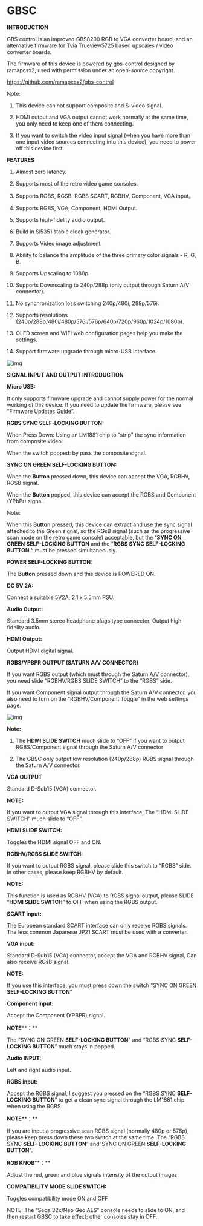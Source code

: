 # GBSC
**INTRODUCTION** 

 

GBS control is an improved GBS8200 RGB to VGA converter board, and an alternative firmware for Tvia Trueview5725 based upscales / video converter boards.

 

The firmware of this device is powered by gbs-control designed by ramapcsx2, used with permission under an open-source copyright.

https://github.com/ramapcsx2/gbs-control

 

Note: 

1. This device can not support composite and S-video signal. 

2. HDMI output and VGA output cannot work normally at the same time, you only need to keep one of them connecting. 

3. If you want to switch the video input signal (when you have more than one input video sources connecting into this device), you need to power off this device first. 

 

**FEATURES**

 

1. Almost zero latency.

2. Supports most of the retro video game consoles.

3. Supports RGBS, RGSB, RGBS SCART, RGBHV, Component, VGA input。

4. Supports RGBS, VGA, Component, HDMI Output.

5. Supports high-fidelity audio output.

6. Build in Si5351 stable clock generator.

7. Supports Video image adjustment.

8. Ability to balance the amplitude of the three primary color signals - R, G, B.

9. Supports Upscaling to 1080p. 

10. Supports Downscaling to 240p/288p (only output through Saturn A/V connector).

11. No synchronization loss switching 240p/480i, 288p/576i.

12. Supports resolutions (240p/288p/480i/480p/576i/576p/640p/720p/960p/1024p/1080p).

13. OLED screen and WIFI web configuration pages help you make the settings. 

14. Support firmware upgrade through micro-USB interface.

 ![img](img/7.jpg)

**SIGNAL INPUT AND OUTPUT INTRODUCTION** 

 

**Micro USB:**

It only supports firmware upgrade and cannot supply power for the normal working of this device. If you need to update the firmware, please see “Firmware Updates Guide”. 

 

 

**RGBS SYNC SELF-LOCKING BUTTON:**

When Press Down: Using an LM1881 chip to “strip” the sync information from composite video.

When the switch popped: by pass the composite signal.

 

**SYNC ON GREEN SELF-LOCKING BUTTON:** 

When the **Button** pressed down, this device can accept the VGA, RGBHV, RGSB signal. 

When the **Button** popped, this device can accept the RGBS and Component (YPbPr) signal. 

Note: 

When this **Button** pressed, this device can extract and use the sync signal attached to the Green signal, so the RGsB signal (such as the progressive scan mode on the retro game console) acceptable, but the “**SYNC ON GREEN** **SELF-LOCKING BUTTON** and the “**RGBS SYNC** **SELF-LOCKING BUTTON “** must be pressed simultaneously.

 

**POWER SELF-LOCKING BUTTON:**

The **Button** pressed down and this device is POWERED ON.

 

**DC 5V 2A:**

Connect a suitable 5V2A, 2.1 x 5.5mm PSU.

**Audio Output:**

Standard 3.5mm stereo headphone plugs type connector. Output high-fidelity audio.

 

**HDMI Output:**

Output HDMI digital signal. 

 

**RGBS/YPBPR OUTPUT (SATURN A/V CONNECTOR)**

If you want RGBS output (which must through the Saturn A/V connector), you need slide “RGBHV/RGBS SLIDE SWITCH” to the “RGBS” side.

If you want Component signal output through the Saturn A/V connector, you also need to turn on the “RGBHV/Component Toggle” in the web settings page.

![img](img/clip_image002.jpg)

**Note:**

 1. The **HDMI SLIDE SWITCH** much slide to “OFF” if you want to output RGBS/Component signal through the Saturn A/V connector

 2. The GBSC only output low resolution (240p/288p) RGBS signal through the Saturn A/V connector. 

 

**VGA OUTPUT**

Standard D-Sub15 (VGA) connector. 

**NOTE:** 

If you want to output VGA signal through this interface, The “HDMI SLIDE SWITCH” much slide to “OFF”.

 

**HDMI SLIDE SWITCH:**

Toggles the HDMI signal OFF and ON.

 

**RGBHV/RGBS SLIDE SWITCH:** 

If you want to output RGBS signal, please slide this switch to “RGBS” side. In other cases, please keep RGBHV by default.

**NOTE:** 

This function is used as RGBHV (VGA) to RGBS signal output, please SLIDE “**HDMI SLIDE SWITCH**” to OFF when using the RGBS output.

 

**SCART input:**

The European standard SCART interface can only receive RGBS signals. The less common Japanese JP21 SCART must be used with a converter.

 

**VGA input:**

Standard D-Sub15 (VGA) connector, accept the VGA and RGBHV signal, Can also receive RGsB signal. 

**NOTE:**

If you use this interface, you must press down the switch ”SYNC ON GREEN **SELF-LOCKING BUTTON**”

 

**Component input:**

Accept the Component (YPBPR) signal.

**NOTE****：**

The “SYNC ON GREEN **SELF-LOCKING BUTTON**” and “RGBS SYNC **SELF-LOCKING BUTTON**” much stays in popped.

 

**Audio INPUT:**

Left and right audio input.

 

**RGBS input:**

Accept the RGBS signal, I suggest you pressed on the “RGBS SYNC **SELF-LOCKING BUTTON**” to get a clean sync signal through the LM1881 chip when using the RGBS.

**NOTE****：**

If you are input a progressive scan RGBS signal (normally 480p or 576p), please keep press down these two switch at the same time. The “RGBS SYNC **SELF-LOCKING BUTTON**” and”SYNC ON GREEN **SELF-LOCKING BUTTON**”.

 

**RGB KNOB****：**

Adjust the red, green and blue signals intensity of the output images

 

**COMPATIBILITY MODE SLIDE SWITCH:**

Toggles compatibility mode ON and OFF

NOTE: The “Sega 32x/Neo Geo AES” console needs to slide to ON, and then restart GBSC to take effect; other consoles stay in OFF.
